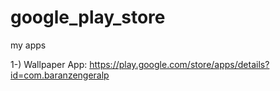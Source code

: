 # google_play_store
my apps


1-) Wallpaper App: https://play.google.com/store/apps/details?id=com.baranzengeralp

